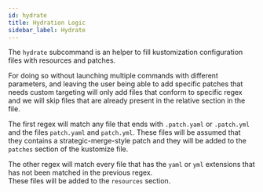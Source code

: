 ```yaml
---
id: hydrate
title: Hydration Logic
sidebar_label: Hydrate
---
```


The `hydrate` subcommand is an helper to fill kustomization configuration files with resources and patches.

For doing so without launching multiple commands with different parameters, and leaving the user being able to add
specific patches that needs custom targeting will only add files that conform to specific regex and we will skip files
that are already present in the relative section in the file.

The first regex will match any file that ends with `.patch.yaml` or `.patch.yml` and the files `patch.yaml`
and `patch.yml`. These files will be assumed that they contains a strategic-merge-style patch and they will be
added to the `patches` section of the kustomize file.

The other regex will match every file that has the `yaml` or `yml` extensions that has not been matched in the previous
regex.  
These files will be added to the `resources` section.
